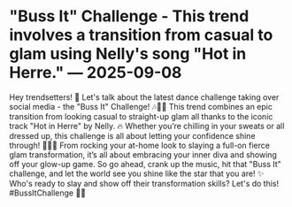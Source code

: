 # "Buss It" Challenge - This trend involves a transition from casual to glam using Nelly's song "Hot in Herre." — 2025-09-08

Hey trendsetters! 🌟 Let's talk about the latest dance challenge taking over social media - the "Buss It" Challenge! 🎶💃🏽 This trend combines an epic transition from looking casual to straight-up glam all thanks to the iconic track "Hot in Herre" by Nelly. 🔥 Whether you’re chilling in your sweats or all dressed up, this challenge is all about letting your confidence shine through! 💁🏽‍♀️ From rocking your at-home look to slaying a full-on fierce glam transformation, it’s all about embracing your inner diva and showing off your glow-up game. So go ahead, crank up the music, hit that "Buss It" challenge, and let the world see you shine like the star that you are! ✨ Who's ready to slay and show off their transformation skills? Let's do this! #BussItChallenge 💋🔥